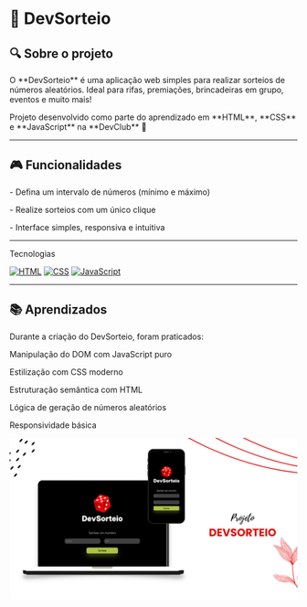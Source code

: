 <h1>🎁 DevSorteio</h1>


<h2>🔍 Sobre o projeto</h2>

<p>O **DevSorteio** é uma aplicação web simples para realizar sorteios de números aleatórios.  
Ideal para rifas, premiações, brincadeiras em grupo, eventos e muito mais!</p>

<p>Projeto desenvolvido como parte do aprendizado em **HTML**, **CSS** e **JavaScript** na **DevClub** 🚀</p>

---

<h2>🎮 Funcionalidades</h2>

<p>- Defina um intervalo de números (mínimo e máximo)</p>
<p>- Realize sorteios com um único clique</p>
<p>- Interface simples, responsiva e intuitiva</p>

---

Tecnologias

[![HTML](https://img.shields.io/badge/HTML5-E34F26?style=for-the-badge&logo=html5&logoColor=fff)](https://developer.mozilla.org/pt-BR/docs/Web/HTML)
[![CSS](https://img.shields.io/badge/CSS3-1572B6?style=for-the-badge&logo=css3&logoColor=fff)](https://developer.mozilla.org/pt-BR/docs/Web/CSS)
[![JavaScript](https://img.shields.io/badge/JavaScript-F7DF1E?style=for-the-badge&logo=javascript&logoColor=000)](https://developer.mozilla.org/pt-BR/docs/Web/JavaScript)





---

<h2>📚 Aprendizados</h2>
<p>Durante a criação do DevSorteio, foram praticados:</p>

<p>Manipulação do DOM com JavaScript puro</p>

<p>Estilização com CSS moderno</p>

<p>Estruturação semântica com HTML</p>

<p>Lógica de geração de números aleatórios</p>

<p>Responsividade básica</p>

<img src="https://github.com/SimpoMendes/DevSorteio/blob/main/assents/mockupsorteio.png?raw=true">

